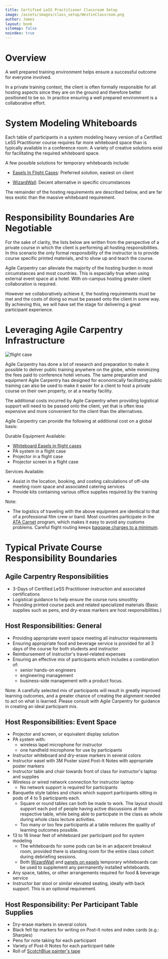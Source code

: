 ```yaml
---
title: Certified LeSS Practitioner Classroom Setup
image: /assets/images/class_setup/WestinClassroom.png
author: James
layout: book
sitemap: false
noindex: true
---
```


# Overview

A well prepared training environment helps ensure a successful outcome for everyone involved.

In a private training context, the client is often formally responsible for all hosting aspects since they are on the ground and therefore better positioned to be so. In practice ensuring a well prepared environment is a collaborative effort.

# System Modeling Whiteboards

Each table of participants in a system modeling heavy version of a Certified LeSS Practitioner course requires far more whiteboard space than is typically available in a conference room. A variety of creative solutions exist for facilitating the required whiteboard space.

A few possible solutions for temporary whiteboards include:

* [Easels In Flight Cases]({{site.baseurl}}/class_setup/WhiteboardsUsingPanelsOnEasels/): Preferred solution, easiest on client

* [WizardWall]({{site.baseurl}}/class_setup/WhiteboardsUsingWizardWall/): Decent alternative in specific circumstances

The remainder of the hosting requirements are described below, and are far less exotic than the massive whiteboard requirement.

# Responsibility Boundaries Are Negotiable

For the sake of clarity, the lists below are written from the perspective of a private course in which the client is performing all hosting responsibilities. In this scenario the only formal responsibility of the instructor is to provide course specific printed materials, and to show up and teach the course.

Agile Carpentry can alleviate the majority of the hosting burden in most circumstances and most countries. This is especially true when using external event space at a hotel. With on-campus hosting greater client collaboration is required.

However we collaboratively achieve it, the hosting requirements must be met and the costs of doing so must be passed onto the client in some way. By achieving this, we will have set the stage for delivering a great participant experience.

# Leveraging Agile Carpentry Infrastructure

![flight case]({{site.baseurl}}/assets/images/class_setup/SKB3i-4719-8_WithRemoveableCasters.jpg)

Agile Carpentry has done a lot of research and preparation to make it possible to deliver public training anywhere on the globe, while minimizing the fees paid to conference hotel venues. The same preparation and equipment Agile Carpentry has designed for economically facilitating public training can also be used to make it easier for a client to host a private course on their own property, or at a nearby facility. 

The additional costs incurred by Agile Carpentry when providing logistical support will need to be passed onto the client, yet that is often less expensive and more convenient for the client than the alternatives.

Agile Carpentry can provide the following at additional cost on a global basis:

Durable Equipment Available:
* [Whiteboard Easels in flight cases]({{site.baseurl}}/class_setup/WhiteboardsUsingPanelsOnEasels/)
* PA system in a flight case
* Projector in a flight case
* Projector screen in a flight case

Services Available:
* Assist in the location, booking, and costing calculations of off-site meeting room space and associated catering services
* Provide kits containing various office supplies required by the training

Note: 
* The logistics of traveling with the above equipment are identical to that of a professional film crew or band. Most countries participate in the [ATA Carnet](http://www.atacarnet.com/carnet-countries) program, which makes it easy to avoid any customs problems. Careful flight routing keeps [baggage charges to a minimum](https://travel.nbcuni.com/accordion/airline-media-bags-pricing).

# Typical Private Course Responsibility Boundaries

## Agile Carpentry Responsibilities

* 3-Days of Certified LeSS Practitioner instruction and associated certifications
* Logistical guidance to help ensure the course runs smoothly
* Providing printed course pack and related specialized materials (Basic supplies such as pens, and dry-erase markers are host responsibilities.)

## Host Responsibilities: General

* Providing appropriate event space meeting all instructor requirements
* Ensuring appropriate food and beverage service is provided for all 3 days of the course for both students and instructor
* Reimbursement of instructor's travel-related expenses
* Ensuring an effective mix of participants which includes a combination of:
  + senior hands-on engineers
  + engineering management
  + business-side management with a product focus. 

Note: A carefully selected mix of participants will result in greatly improved learning outcomes, and a greater chance of creating the alignment needed to act on what is learned. Please consult with Agile Carpentry for guidance in creating an ideal participant mix.


## Host Responsibilities: Event Space

* Projector and screen, or equivalent display solution
* PA system with:
	+ wireless lapel microphone for instructor
	+ one handheld microphone for use by participants
* Instructor whiteboard and dry-erase markers in several colors
* Instructor easel with 3M Poster sized Post-It Notes with appropriate poster markers
* Instructor table and chair towards front of class for instructor's laptop and supplies
* Wireless or wired network connection for instructor laptop
	+ No network support is required for participants
* Banquette style tables and chairs which support participants sitting in pods of 4 to 5 participants each.
  + Square or round tables can both be made to work. The layout should support each pod of people having active discussions at their respective table, while being able to participate in the class as whole during whole class lecture activities.
  + Too many or too few participants at a table reduces the quality of learning outcomes possible.
* 13 to 16 linear feet of whiteboard per participant pod for system modeling 
	+ The whiteboards for some pods can be in an adjacent breakout room, provided there is standing room for the entire class cohort during debriefing sessions.
	+ Both [WizardWall]({{site.baseurl}}/class_setup/WhiteboardsUsingWizardWall/) and [panels on easels]({{site.baseurl}}/class_setup/WhiteboardsUsingPanelsOnEasels/) temporary whiteboards can be used to supplement any permanently installed whiteboards.
* Any space, tables, or other arrangements required for food & beverage service
* Instructor bar stool or similar elevated seating, ideally with back support. This is an optional requirement.


## Host Responsibility: Per Participant Table Supplies

* Dry-erase markers in several colors
* Black felt tip markers for writing on Post-It notes and index cards (e.g.: Sharpies)
* Pens for note taking for each participant
* Variety of Post-It Notes for each participant table
* Roll of [ScotchBlue painter's tape](https://www.amazon.com/gp/product/B004CZPL4E)

